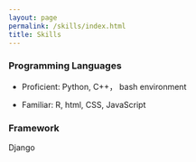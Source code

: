 ```yaml
---
layout: page
permalink: /skills/index.html
title: Skills
---
```

### Programming Languages
- Proficient: Python, C++， bash environment

- Familiar: R, html, CSS, JavaScript

### Framework
Django
